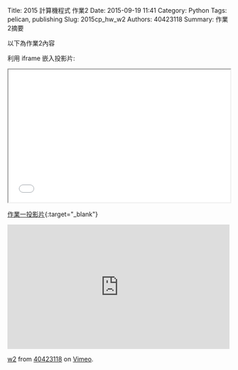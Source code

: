 Title: 2015 計算機程式 作業2
Date: 2015-09-19 11:41
Category: Python
Tags: pelican, publishing
Slug: 2015cp_hw_w2
Authors: 40423118
Summary: 作業2摘要

以下為作業2內容

利用 iframe 嵌入投影片:

<iframe src="40423118_cp_w2_p.html" width="500" height="300"></iframe>

[作業一投影片](40423118_cp_w2_p.html){:target="_blank"}

<iframe src="https://player.vimeo.com/video/152291218" width="500" height="281" frameborder="0" webkitallowfullscreen mozallowfullscreen allowfullscreen></iframe> <p><a href="https://vimeo.com/152291218">w2</a> from <a href="https://vimeo.com/user46453244">40423118</a> on <a href="https://vimeo.com">Vimeo</a>.</p>